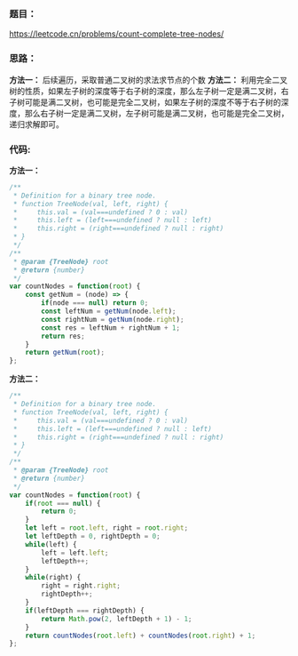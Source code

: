 ### **题目：**
https://leetcode.cn/problems/count-complete-tree-nodes/

### **思路：** 
**方法一：** 后续遍历，采取普通二叉树的求法求节点的个数
**方法二：** 利用完全二叉树的性质，如果左子树的深度等于右子树的深度，那么左子树一定是满二叉树，右子树可能是满二叉树，也可能是完全二叉树，如果左子树的深度不等于右子树的深度，那么右子树一定是满二叉树，左子树可能是满二叉树，也可能是完全二叉树，递归求解即可。


### **代码:**
**方法一：**
```js
/**
 * Definition for a binary tree node.
 * function TreeNode(val, left, right) {
 *     this.val = (val===undefined ? 0 : val)
 *     this.left = (left===undefined ? null : left)
 *     this.right = (right===undefined ? null : right)
 * }
 */
/**
 * @param {TreeNode} root
 * @return {number}
 */
var countNodes = function(root) {
    const getNum = (node) => {
        if(node === null) return 0;
        const leftNum = getNum(node.left);
        const rightNum = getNum(node.right);
        const res = leftNum + rightNum + 1;
        return res;
    }
    return getNum(root);
};
```

**方法二：**
```js
/**
 * Definition for a binary tree node.
 * function TreeNode(val, left, right) {
 *     this.val = (val===undefined ? 0 : val)
 *     this.left = (left===undefined ? null : left)
 *     this.right = (right===undefined ? null : right)
 * }
 */
/**
 * @param {TreeNode} root
 * @return {number}
 */
var countNodes = function(root) {
    if(root === null) {
        return 0;
    }
    let left = root.left, right = root.right;
    let leftDepth = 0, rightDepth = 0;
    while(left) {
        left = left.left;
        leftDepth++;
    }
    while(right) {
        right = right.right;
        rightDepth++;
    }
    if(leftDepth === rightDepth) {
        return Math.pow(2, leftDepth + 1) - 1;
    }
    return countNodes(root.left) + countNodes(root.right) + 1;
};
```